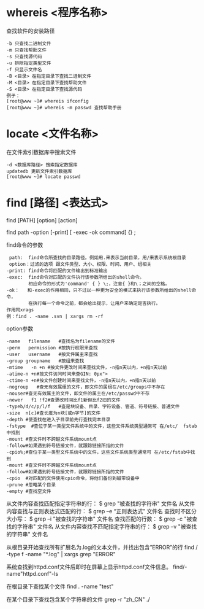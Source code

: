 # whereis <程序名称>
查找软件的安装路径

    -b 只查找二进制文件
    -m 只查找帮助文件
    -s 只查找源代码
    -u 排除指定类型文件
    -f 只显示文件名
    -B <目录> 在指定目录下查找二进制文件
    -M <目录> 在指定目录下查找帮助文件
    -S <目录> 在指定目录下查找源代码
    例子：
    [root@www ~]# whereis ifconfig 
    [root@www ~]# whereis -m passwd 查找帮助手册

# locate <文件名称>
在文件索引数据库中搜索文件

	-d <数据库路径> 搜索指定数据库
	updatedb 更新文件索引数据库
    [root@www ~]# locate passwd


# find [路径] <表达式>
find [PATH] [option] [action]

find path -option [-print] [ -exec -ok command] {} \;

find命令的参数

	 path:  find命令所查找的目录路径。例如用.来表示当前目录，用/来表示系统根目录
     option：过滤的选项 跟文件类型、大小、权限、时间、用户、组相关
	-print: find命令将匹配的文件输出到标准输出
	-exec:  find命令对匹配的文件执行该参数所给出的shell命令。
	        相应命令的形式为'command' { } \;，注意{ }和\；之间的空格。
	-ok：   和-exec的作用相同，只不过以一种更为安全的模式来执行该参数所给出的shell命令，
            在执行每一个命令之前，都会给出提示，让用户来确定是否执行。
    作用同xrags
	例：find . -name .svn | xargs rm -rf
    
option参数

    -name   filename   #查找名为filename的文件
    -perm   permission #按执行权限来查找
    -user   username   #按文件属主来查找
    -group groupname   #按组来查找
    -mtime   -n +n #按文件更改时间来查找文件，-n指n天以内，+n指n天以前
    -atime-n +n#按文件访问时间来查GIN: 0px">
    -ctime-n +n#按文件创建时间来查找文件，-n指n天以内，+n指n天以前
    -nogroup   #查无有效属组的文件，即文件的属组在/etc/groups中不存在
    -nouser#查无有效属主的文件，即文件的属主在/etc/passwd中不存
    -newer   f1 !f2#查更改时间比f1新但比f2旧的文件
    -typeb/d/c/p/l/f   #查是块设备、目录、字符设备、管道、符号链接、普通文件
    -size  n[c]#查长度为n块[或n字节]的文件
    -depth #使查找在进入子目录前先行查找完本目录
    -fstype  #查位于某一类型文件系统中的文件，这些文件系统类型通常可 在/etc/  fstab中找到
    -mount #查文件时不跨越文件系统mount点
    -follow#如果遇到符号链接文件，就跟踪链接所指的文件
    -cpio%;#查位于某一类型文件系统中的文件，这些文件系统类型通常可 在/etc/fstab中找到
    -mount #查文件时不跨越文件系统mount点
    -follow#如果遇到符号链接文件，就跟踪链接所指的文件
    -cpio  #对匹配的文件使用cpio命令，将他们备份到磁带设备中
    -prune #忽略某个目录
    -empty #查找空文件

 
从文件内容查找匹配指定字符串的行：
$ grep "被查找的字符串" 文件名
从文件内容查找与正则表达式匹配的行：
$ grep –e “正则表达式” 文件名
查找时不区分大小写：
$ grep –i "被查找的字符串" 文件名
查找匹配的行数：
$ grep -c "被查找的字符串" 文件名
从文件内容查找不匹配指定字符串的行：
$ grep –v "被查找的字符串" 文件名

从根目录开始查找所有扩展名为.log的文本文件，并找出包含”ERROR”的行
find / -type f -name "*.log" | xargs grep "ERROR"

系统查找到httpd.conf文件后即时在屏幕上显示httpd.conf文件信息。 
find/-name"httpd.conf"-ls

在根目录下查找某个文件
find . -name "test"

在某个目录下查找包含某个字符串的文件
grep -r "zh_CN" ./